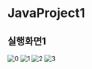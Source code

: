 # JavaProject1

## 실행화면1

![0](https://user-images.githubusercontent.com/112670012/188266519-8e95d41d-d864-4b33-a390-3649c6421c01.PNG)
![1](https://user-images.githubusercontent.com/112670012/188264536-a94f0686-867d-4003-b637-6720cb2bbff9.PNG)
![2](https://user-images.githubusercontent.com/112670012/188264539-eaa598c8-e3f2-4b5e-bc2a-494d76abd1b5.PNG)
![3](https://user-images.githubusercontent.com/112670012/188264541-7cb39e28-5b69-489a-bec5-b7bdedf38e9e.PNG)
